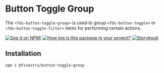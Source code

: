 # Button Toggle Group

The `<fds-button-toggle-group>` is used to group `<fds-button-toggle>` or `<fds-button-toggle-filter>` items for performing certain actions.

[![See it on NPM!](https://img.shields.io/npm/v/@finastra/button-toggle-group?style=for-the-badge)](https://www.npmjs.com/package/@finastra/button-toggle-group)
[![How big is this package in your project?](https://img.shields.io/bundlephobia/minzip/@finastra/button-toggle-group?style=for-the-badge)](https://bundlephobia.com/result?p=@finastra/button-toggle-group')
[![Storybook](https://shields.io/badge/-Play%20with%20this%20web%20component-2a0481?logo=storybook&style=for-the-badge)](https://finastra.github.io/finastra-design-system/?path=/story/components-button-toggle-group-default)

## Installation

```
npm i @finastra/button-toggle-group
```
